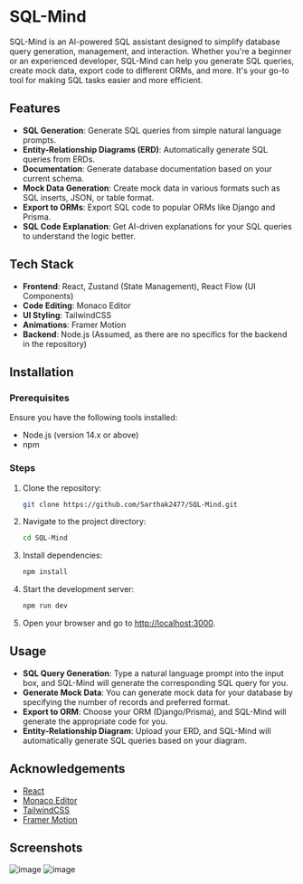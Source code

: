 # SQL-Mind

SQL-Mind is an AI-powered SQL assistant designed to simplify database query generation, management, and interaction. Whether you're a beginner or an experienced developer, SQL-Mind can help you generate SQL queries, create mock data, export code to different ORMs, and more. It's your go-to tool for making SQL tasks easier and more efficient.

## Features

- **SQL Generation**: Generate SQL queries from simple natural language prompts.
- **Entity-Relationship Diagrams (ERD)**: Automatically generate SQL queries from ERDs.
- **Documentation**: Generate database documentation based on your current schema.
- **Mock Data Generation**: Create mock data in various formats such as SQL inserts, JSON, or table format.
- **Export to ORMs**: Export SQL code to popular ORMs like Django and Prisma.
- **SQL Code Explanation**: Get AI-driven explanations for your SQL queries to understand the logic better.

## Tech Stack

- **Frontend**: React, Zustand (State Management), React Flow (UI Components)
- **Code Editing**: Monaco Editor
- **UI Styling**: TailwindCSS
- **Animations**: Framer Motion
- **Backend**: Node.js (Assumed, as there are no specifics for the backend in the repository)

## Installation

### Prerequisites

Ensure you have the following tools installed:

- Node.js (version 14.x or above)
- npm 

### Steps

1. Clone the repository:
   ```bash
   git clone https://github.com/Sarthak2477/SQL-Mind.git
   ```

2. Navigate to the project directory:
   ```bash
   cd SQL-Mind
   ```

3. Install dependencies:
   ```bash
   npm install
   ```

4. Start the development server:
   ```bash
   npm run dev
   ```

5. Open your browser and go to [http://localhost:3000](http://localhost:3000).

## Usage

- **SQL Query Generation**: Type a natural language prompt into the input box, and SQL-Mind will generate the corresponding SQL query for you.
- **Generate Mock Data**: You can generate mock data for your database by specifying the number of records and preferred format.
- **Export to ORM**: Choose your ORM (Django/Prisma), and SQL-Mind will generate the appropriate code for you.
- **Entity-Relationship Diagram**: Upload your ERD, and SQL-Mind will automatically generate SQL queries based on your diagram.


## Acknowledgements

- [React](https://reactjs.org/)
- [Monaco Editor](https://microsoft.github.io/monaco-editor/)
- [TailwindCSS](https://tailwindcss.com/)
- [Framer Motion](https://www.framer.com/motion/)

## Screenshots

![image](https://github.com/user-attachments/assets/724e7616-7e16-4cf2-8a62-e67796570428)
![image](https://github.com/user-attachments/assets/63b73914-20fb-4a04-afb4-27fc05428958)


